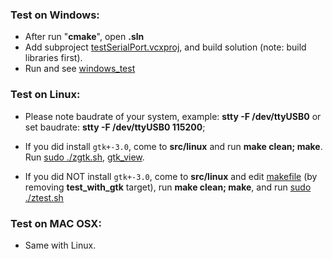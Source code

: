### Test on Windows:  
- After run "**cmake**", open **.sln**
- Add subproject [testSerialPort.vcxproj](https://github.com/thuanalg/libserialmodule/blob/main/tests/testMFC/testSerialPort/testSerialPort/testSerialPort.vcxproj), and build solution (note: build libraries first).
- Run and see [windows_test](https://github.com/thuanalg/libserialmodule/blob/main/tests/images/windows_test.png)  
### Test on Linux: 
- Please note baudrate of your system, example: **stty -F /dev/ttyUSB0** or set baudrate: **stty -F /dev/ttyUSB0 115200**;
- If you did install `gtk+-3.0`, come to **src/linux** and run **make clean; make**. Run [sudo ./zgtk.sh](https://github.com/thuanalg/libserialmodule/blob/main/src/linux/zgtk.sh), [gtk_view](https://github.com/thuanalg/libserialmodule/blob/main/tests/images/linux_gtk.png).

- If you did NOT install `gtk+-3.0`, come to **src/linux** and edit [makefile](https://github.com/thuanalg/libserialmodule/blob/main/src/linux/Makefile) (by removing **test_with_gtk** target), run **make clean; make**, and run [sudo ./ztest.sh](https://github.com/thuanalg/libserialmodule/blob/main/src/linux/ztest.sh)
### Test on MAC OSX:
- Same with Linux.
